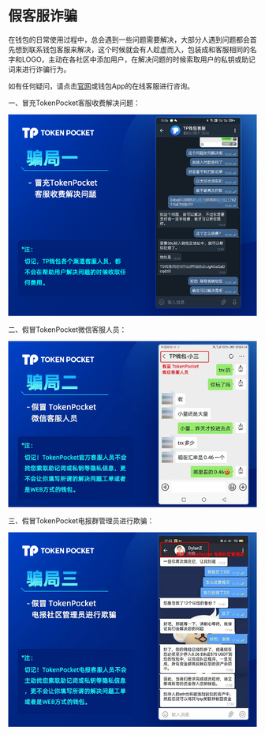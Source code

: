 # 假客服诈骗

在钱包的日常使用过程中，总会遇到一些问题需要解决，大部分人遇到问题都会首先想到联系钱包客服来解决，这个时候就会有人趁虚而入，包装成和客服相同的名字和LOGO，主动在各社区中添加用户，在解决问题的时候索取用户的私钥或助记词来进行诈骗行为。

如有任何疑问，请点击[官网](https://www.tokenpocket.pro)或钱包App的在线客服进行咨询。

一、冒充TokenPocket客服收费解决问题：

![](<../../.gitbook/assets/1 (23).png>)

二、假冒TokenPocket微信客服人员：

![](<../../.gitbook/assets/2 (25).png>)

三、假冒TokenPocket电报群管理员进行欺骗：

![](<../../.gitbook/assets/3 (19).png>)
